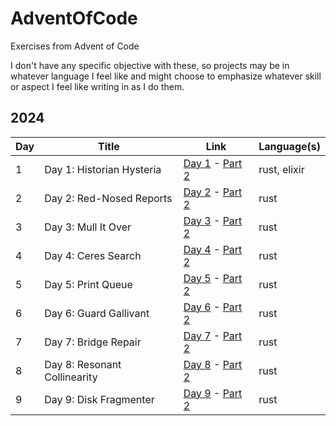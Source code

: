 # AdventOfCode

Exercises from Advent of Code

I don't have any specific objective with these, so projects may be in whatever language I feel like and might choose to emphasize whatever skill or aspect I feel like writing in as I do them.

## 2024

| Day | Title                                  | Link                                                                                                  | Language(s) |
| --- | -------------------------------------- | ----------------------------------------------------------------------------------------------------- | ----------- |
| 1   | Day 1: Historian Hysteria         	   | [Day 1](https://adventofcode.com/2024/day/1) - [Part 2](https://adventofcode.com/2024/day/1#part2)    | rust, elixir|
| 2   | Day 2: Red-Nosed Reports         	   | [Day 2](https://adventofcode.com/2024/day/2) - [Part 2](https://adventofcode.com/2024/day/2#part2)    | rust        |
| 3   | Day 3: Mull It Over         	       | [Day 3](https://adventofcode.com/2024/day/3) - [Part 2](https://adventofcode.com/2024/day/3#part2)    | rust        |
| 4   | Day 4: Ceres Search         	       | [Day 4](https://adventofcode.com/2024/day/4) - [Part 2](https://adventofcode.com/2024/day/4#part2)    | rust        |
| 5   | Day 5: Print Queue         	           | [Day 5](https://adventofcode.com/2024/day/5) - [Part 2](https://adventofcode.com/2024/day/5#part2)    | rust        |
| 6   | Day 6: Guard Gallivant         	       | [Day 6](https://adventofcode.com/2024/day/6) - [Part 2](https://adventofcode.com/2024/day/6#part2)    | rust        |
| 7   | Day 7: Bridge Repair         	       | [Day 7](https://adventofcode.com/2024/day/7) - [Part 2](https://adventofcode.com/2024/day/7#part2)    | rust        |
| 8   | Day 8: Resonant Collinearity           | [Day 8](https://adventofcode.com/2024/day/8) - [Part 2](https://adventofcode.com/2024/day/8#part2)    | rust        |
| 9   | Day 9: Disk Fragmenter                 | [Day 9](https://adventofcode.com/2024/day/9) - [Part 2](https://adventofcode.com/2024/day/9#part2)    | rust        |
